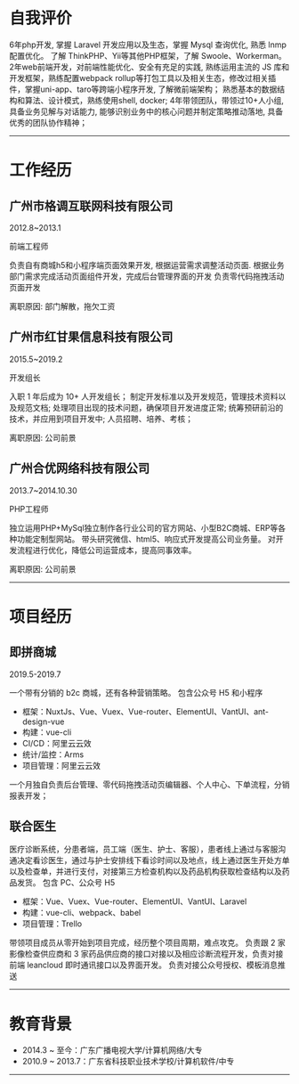 # 自我评价
6年php开发, 掌握 Laravel 开发应用以及生态，掌握 Mysql 查询优化, 熟悉 lnmp 配置优化。
了解 ThinkPHP、Yii等其他PHP框架，了解 Swoole、Workerman。
2年web前端开发，对前端性能优化、安全有充足的实践, 熟练运用主流的 JS 库和开发框架，熟练配置webpack rollup等打包工具以及相关生态，修改过相关插件，掌握uni-app、taro等跨端小程序开发, 了解微前端架构；
熟悉基本的数据结构和算法、设计模式，熟练使用shell, docker;
4年带领团队，带领过10+人小组, 具备业务见解与对话能力, 能够识别业务中的核心问题并制定策略推动落地, 具备优秀的团队协作精神；

---

# 工作经历

## 广州市格调互联网科技有限公司
2012.8~2013.1

前端工程师

负责自有商城h5和小程序端页面效果开发, 根据运营需求调整活动页面.
根据业务部门需求完成活动页面组件开发，完成后台管理界面的开发
负责零代码拖拽活动页面开发

离职原因: 部门解散，拖欠工资



## 广州市红甘果信息科技有限公司
2015.5~2019.2

开发组长

入职 1 年后成为 10+ 人开发组长；
制定开发标准以及开发规范，管理技术资料以及规范文档;
处理项目出现的技术问题，确保项目开发进度正常;
统筹预研前沿的技术，并应用到项目开发中;
人员招聘、培养、考核；

离职原因: 公司前景



## 广州合优网络科技有限公司
2013.7~2014.10.30

PHP工程师

独立运用PHP+MySql独立制作各行业公司的官方网站、小型B2C商城、ERP等各种功能定制型网站。
带头研究微信、html5、响应式开发提高公司业务量。
对开发流程进行优化，降低公司运营成本，提高同事效率。

离职原因: 公司前景

---

# 项目经历

## 即拼商城
2019.5-2019.7

一个带有分销的 b2c 商城，还有各种营销策略。
包含公众号 H5 和小程序

- 框架：NuxtJs、Vue、Vuex、Vue-router、ElementUI、VantUI、ant-design-vue
- 构建：vue-cli
- CI/CD：阿里云云效
- 统计/监控：Arms
- 项目管理：阿里云云效

一个月独自负责后台管理、零代码拖拽活动页编辑器、个人中心、下单流程，分销报表开发；



## 联合医生

医疗诊断系统，分患者端，员工端（医生、护士、客服），患者线上通过与客服沟通决定看诊医生，通过与护士安排线下看诊时间以及地点，线上通过医生开处方单以及检查单，并进行支付，对接第三方检查机构以及药品机构获取检查结构以及药品发货。
包含 PC、公众号 H5

- 框架：Vue、Vuex、Vue-router、ElementUI、VantUI、Laravel
- 构建：vue-cli、webpack、babel
- 项目管理：Trello

带领项目成员从零开始到项目完成，经历整个项目周期，难点攻克。
负责跟 2 家影像检查供应商和 3 家药品供应商的接口对接以及相应诊断流程开发，负责对接前端 leancloud 即时通讯接口以及界面开发。
负责对接公众号授权、模板消息推送

---

# 教育背景

- 2014.3 ~ 至今：广东广播电视大学/计算机网络/大专
- 2010.9 ~ 2013.7：广东省科技职业技术学校/计算机软件/中专

---


